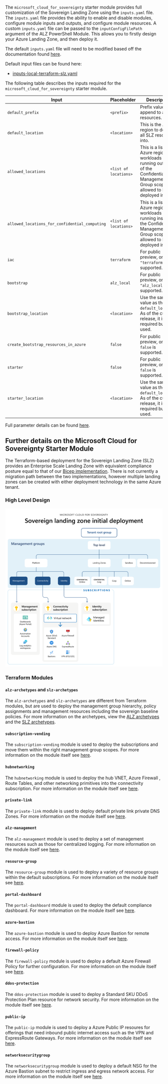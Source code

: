 <!-- markdownlint-disable first-line-h1 -->
The `microsoft_cloud_for_sovereignty` starter module provides full customization of the Sovereign Landing Zone using the `inputs.yaml` file. The `inputs.yaml` file provides the ability to enable and disable modules, configure module inputs and outputs, and configure module resources.
A custom `inputs.yaml` file can be passed to the `inputConfigFilePath` argument of the ALZ PowerShell Module. This allows you to firstly design your Azure Landing Zone, and then deploy it.

The default `inputs.yaml` file will need to be modified based off the documentation found [here][parameter_description_powershell_inputs_local_terraform_slz].

Default input files can be found here:

- [inputs-local-terraform-slz.yaml][example_powershell_inputs_local_terraform_slz]

The following table describes the inputs required for the `microsoft_cloud_for_sovereignty` starter module.

| Input | Placeholder | Description |
| - | -- | --- |
| `default_prefix` | `<prefix>` | Prefix value to append to all resources. |
| `default_location` | `<location>` | This is the Azure region to deploy all SLZ resources into. |
| `allowed_locations` | `<list of locations>` | This is a list of Azure regions all workloads running outside of the Confidential Management Group scopes are allowed to be deployed into. |
| `allowed_locations_for_confidential_computing` | `<list of locations>` | This is a list of Azure regions all workloads running inside of the Confidential Management Group scopes are allowed to be deployed into. |
| `iac` | `terraform` | For public preview, only `"terraform"` is supported. |
| `bootstrap` | `alz_local` | For public preview, only `"alz_local"` is supported. |
| `bootstrap_location` | `<location>` | Use the same value as the `default_location`. As of the current release, it is required but not used. |
| `create_bootstrap_resources_in_azure` | `false` | For public preview, only `false` is supported. |
| `starter` | `false` | For public preview, only `false` is supported. |
| `starter_location` | `<location>` | Use the same value as the `default_location`. As of the current release, it is required but not used. |

Full parameter details can be found [here][parameter_description_powershell_inputs_local_terraform_slz].

## Further details on the Microsoft Cloud for Sovereignty Starter Module

The Terraform-based deployment for the Sovereign Landing Zone (SLZ) provides an Enterprise Scale Landing Zone with equivalent compliance posture equal to that of our [Bicep implementation][bicep_implementation_slz]. There is not currently a migration path between the two implementations, however multiple landing zones can be created with either deployment technology in the same Azure tenant.

### High Level Design

![Alt text](./media/starter-module-microsoft_cloud_for_sovereignty.png)

### Terraform Modules

#### `alz-archetypes` and `slz-archetypes`

The `alz-archetypes` and `slz-archetypes` are different from Terraform modules, but are used to deploy the management group hierarchy, policy assignments and management resources including the sovereign baseline policies. For more information on the archetypes, view the [ALZ archetypes](https://github.com/Azure/Azure-Landing-Zones-Library/blob/main/platform/alz/) and the [SLZ archetypes](https://github.com/Azure/Azure-Landing-Zones-Library/blob/main/platform/slz/).

#### `subscription-vending`

The `subscription-vending` module is used to deploy the subscriptions and move them within the right management group scopes. For more information on the module itself see [here](https://github.com/Azure/terraform-azurerm-lz-vending/tree/main/modules/subscription).

#### `hubnetworking`

The `hubnetworking` module is used to deploy the hub VNET, Azure Firewall , Route Tables, and other networking primitives into the connectivity subscription. For more information on the module itself see [here](https://github.com/Azure/terraform-azurerm-avm-ptn-hubnetworking).

#### `private-link`

The `private-link` module is used to deploy default private link private DNS Zones. For more information on the module itself see [here](https://github.com/Azure/terraform-azurerm-avm-ptn-network-private-link-private-dns-zones).

#### `alz-management`

The `alz-management` module is used to deploy a set of management resources such as those for centralized logging. For more information on the module itself see [here](https://github.com/Azure/terraform-azurerm-avm-ptn-alz-management).

#### `resource-group`

The `resource-group` module is used to deploy a variety of resource groups within the default subscriptions. For more information on the module itself see [here](https://github.com/Azure/terraform-azurerm-avm-res-resources-resourcegroup).

#### `portal-dashboard`

The `portal-dashboard` module is used to deploy the default compliance dashboard. For more information on the module itself see [here](https://github.com/Azure/terraform-azurerm-avm-res-portal-dashboard).

#### `azure-bastion`

The `azure-bastion` module is used to deploy Azure Bastion for remote access. For more information on the module itself see [here](https://github.com/Azure/terraform-azurerm-avm-res-network-bastionhost).

#### `firewall-policy`

The `firewall-policy` module is used to deploy a default Azure Firewall Policy for further configuration. For more information on the module itself see [here](https://github.com/Azure/terraform-azurerm-avm-res-network-firewallpolicy).

#### `ddos-protection`

The `ddos-protection` module is used to deploy a Standard SKU DDoS Protection Plan resource for network security. For more information on the module itself see [here](https://github.com/Azure/terraform-azurerm-avm-res-network-ddosprotectionplan).

#### `public-ip`

The `public-ip` module is used to deploy a Azure Public IP resoures for offerings that need inbound public internet access such as the VPN and ExpressRoute Gateways. For more information on the module itself see [here](https://github.com/Azure/terraform-azurerm-avm-res-network-publicipaddress).

#### `networksecuritygroup`

The `networksecuritygroup` module is used to deploy a default NSG for the Azure Bastion subnet to restrict ingress and egress network access. For more information on the module itself see [here](https://github.com/Azure/terraform-azurerm-avm-res-network-networksecuritygroup).

 [//]: # (************************)
 [//]: # (INSERT LINK LABELS BELOW)
 [//]: # (************************)

[example_powershell_inputs_local_terraform_slz]:               examples/powershell-inputs/inputs-local-terraform-slz.yaml "Example - PowerShell Inputs - Local - Terraform - SLZ"
[parameter_description_powershell_inputs_local_terraform_slz]: https://aka.ms/slz/terraform/params "Parameter Description - PowerShell Inputs - Local - Terraform - SLZ"
[bicep_implementation_slz]:                                    https://aka.ms/slz/bicep "Sovereign Landing Zone (Bicep)"
